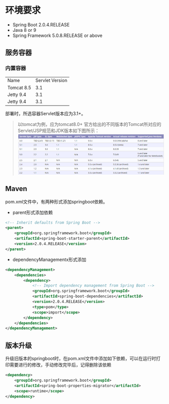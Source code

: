 # 环境要求

- Spring Boot 2.0.4.RELEASE
- Java 8 or 9
- Spring Framework 5.0.8.RELEASE or above

## 服务容器

### 内置容器

|   |   |
| - | - |
| Name | Servlet Version |
| Tomcat 8.5 | 3.1 |
| Jetty 9.4 | 3.1 |
| Jetty 9.4 | 3.1 |

部署时，所选容器Servlet版本应为3.1+。
> 以tomcat为例，应为tomcat8.0+
> 官方给出的不同版本的Tomcat所对应的Servlet/JSP规范和JDK版本如下图所示：
> ![tomcat-servlet-version](images\tomcat-servlet-version.png)

## Maven

pom.xml文件中，有两种形式添加springboot依赖。

- parent形式添加依赖

``` xml
<!-- Inherit defaults from Spring Boot -->
<parent>
    <groupId>org.springframework.boot</groupId>
    <artifactId>spring-boot-starter-parent</artifactId>
    <version>2.0.4.RELEASE</version>
</parent>
```

- dependencyManagementx形式添加

``` xml
<dependencyManagement>
    <dependencies>
        <dependency>
            <!-- Import dependency management from Spring Boot -->
            <groupId>org.springframework.boot</groupId>
            <artifactId>spring-boot-dependencies</artifactId>
            <version>2.0.4.RELEASE</version>
            <type>pom</type>
            <scope>import</scope>
        </dependency>
    </dependencies>
</dependencyManagement>
```

## 版本升级

升级旧版本的springboot时，在pom.xml文件中添加如下依赖，可以在运行时打印需要进行的修改，手动修改完毕后，记得删除该依赖

``` xml
<dependency>
    <groupId>org.springframework.boot</groupId>
    <artifactId>spring-boot-properties-migrator</artifactId>
    <scope>runtime</scope>
</dependency>
```